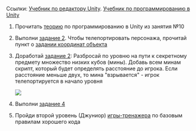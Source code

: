 Ссылки: [Учебник по редактору Unity](http://unity3d.unium.ru/). [Учебник по программированию в Unity](https://github.com/UniumGames/Lessons)

1. Прочитать [теорию](https://github.com/UniumGames/Lessons/tree/master/10) по программированию в Unity из занятия №10

2. Выполни [задание 2](https://github.com/UniumGames/Lessons/tree/master/10/02). Чтобы телепортировать персонажа, прочитай пункт о [задании координат объекта](https://github.com/UniumGames/Lessons/tree/master/10#%D0%97%D0%B0%D0%B4%D0%B0%D0%BD%D0%B8%D0%B5-%D0%BA%D0%BE%D0%BE%D1%80%D0%B4%D0%B8%D0%BD%D0%B0%D1%82-%D0%BE%D0%B1%D1%8A%D0%B5%D0%BA%D1%82%D0%B0)

3. Доработай [задание 2](https://github.com/UniumGames/Lessons/tree/master/10/02): Разбросай по уровню на пути к секретному предмету множество низких кубов (мины). Добавь всем минам скрипт, который будет определять расстояние до игрока. Если расстояние меньше двух, то мина "взрывается" - игрок телепортируется в начало уровня

   ![](https://api.monosnap.com/rpc/file/download?id=vPXobWp9ahMgh4ZUZ9gNJ2C542wZCD)

4. Выполни [задание 4](https://github.com/UniumGames/Lessons/tree/master/10/04)

5. Пройди второй уровень (Джуниор) [игры-тренажера](https://cleancodegame.github.io/) по базовым правилам хорошего кода